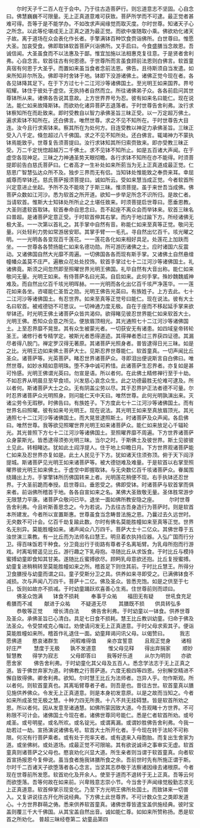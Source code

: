 <!-- { "loadSidebar": true } -->
　　尔时天子千二百人在于会中。乃于往古造菩萨行。则忘道意志不坚固。心自念曰。佛慧巍巍不可限量。无上正真道意难可获致。菩萨所学而不可逮。最正觉者甚难可得。吾等于是不能学办。不如改求声闻缘觉而取灭度。尔时世尊。知诸天子心之所念。以此等伦堪成无上正真之道为最正觉。而欲中废随取小乘。佛欲劝化诸天子故。离于道场在众会表化作长者。手擎满钵百种饮食赍诣佛所。白世尊曰。惟愿大圣。加哀受食。佛即取钵软首菩萨兴诣佛所。叉手启曰。今食盛膳当念故恩。吾诚信闻。大圣虽食而不以法惠及于鄙。惟宜加施以法相惠克复往意。于是贤者舍利弗。心自念言。软首往古有何恩德。于世尊所而言虽食顾前法恩则白佛言。软首童真宿有何恩于大圣乎。而置如来虽当食者念前法恩。佛告。且待斯须自当发遣。如来所知非尔所及。佛即寻时舍钵于地。钵即下没游诸佛土。诸佛正觉今现在者。各各见钵降其足下。在于下方过七十二江河沙等诸佛国土。至光明王如来国界。界号昭耀。钵住于彼处于虚空。无执持者自然而立。所往诸佛弟子众。各各前启问其世尊钵所从来。诸佛各告说其意故。上方世界界号为忍。彼有如来名曰能仁。现在说法。能仁如来故降斯钵。而欲劝化诸异菩萨志退落者。于时世尊告舍利弗。汝行求钵察知所在而赴致来。即时受教自以智力承佛圣旨三昧正受。以一万定超万佛土。遍求索钵不知所在。还白佛言。唯然世尊。求之不见不知所在。于时世尊告大目连。汝今且行求索钵来。察其所在为处何方。目连受教以神足力承佛圣旨。三昧正受入八千定。倏忽超过八千佛国。求之不见不知所处。还白佛言。辄竭神力不蒙执钵焉能致乎。世尊复告须菩提曰。汝行求钵知其所归索赍致来。即亦受教三昧正受。万二千定恍惚超越万二千佛土。求不见钵不知所止。如是五百诸大声闻。在于虚空各现神足。三昧之力神通圣势天眼彻瞻。各行求钵不知所在亦不能得。时须菩提即前告白慈氏菩萨曰。仁者高才一生补处如来所莂当为无上正真道成最正觉。仁慈恩广智慧弘达众所不及。独步三界而无有侣。当知钵处惟能致之奉赍来耳。幸屈威尊而举钵还。慈氏菩萨报须菩提曰。诚如所云。受如来慧当成正觉。今者软首所兴定意进止坐起。予所不及不能晓了于斯三昧。惟须菩提。虽于来世吾当成佛。佛菩萨众数如江河沙。悉为软首之所开道。欲知一步举足所念不识所归。是故仁者。当请软首。惟斯大士知钵处所所止之土堪任致来。时须菩提启世尊曰。愿垂恩教。大圣则遣软首取钵。软首奉命自思念曰。吾不起座不离众会而举钵来。软首三昧名曰普超。是诸菩萨定意正受。于时软首伸其右掌。而内于地过踰下方。所经诸佛无极大圣。一一次第以首礼之。其手掌中自然有音。称能仁如来至真等正觉。敬问无量。兴处轻利力势如常游居安耶。其掌手臂一一毛孔。寻自然出忆百千。垓光曜之明。一一光明各各变现百千莲花。一一莲花各化如来相好具足。处莲花上加趺而坐。一一世尊各各赞扬能仁如来名德功勋。所可游历诸佛之土。应时诸国六反震动。又诸佛国自然大光靡不周遍。一切佛国各各而现有斯手掌。又诸佛土自然悬缯幢幡众盖莫不庄严。遍散众花处处挍饰。软首手掌过七十二江河沙等诸佛国土。礼诸佛竟。斯须之间忽然即至照曜世界光明王佛国。礼毕自然有大音出称。能仁如来敬问无量。光明王如来。有侍菩萨名曰光英。自启如来。此何手掌。殊妙魏魏威神难及。而自然出亿百千垓光明晖赫。一一光明而各化出亿百千垓严净莲华。一一莲花如来各坐。咨嗟能仁圣哲之勋。光明王佛告光英曰。有族姓子。上方去此。七十二江河沙等诸佛国土。有忍世界。如来至真等正觉号曰能仁。现在说法。彼有大士名曰软首。被戒德铠不可思议。一切神通力度无极。自在于座而不移起延手掌来欲举钵还。时光明王佛土诸菩萨众皆共渴仰。欲得睹见彼忍世界能仁如来软首大士。光明王佛。悉知众会意之所见。便放眉顶相光。其光通照七十二江河沙等诸佛国土。上至忍界靡不晃昱。其有众生被蒙光者。一切获安无有诸患。如四域皇帝转轮圣王。诸修行者专精学定。被斯光者悉得道迹。其得禅者悉过三界获四证德。其漏尽者得八脱门。禅定罗汉得无著原。其诸菩萨光照身者。普皆逮得日光三昧。如是之比。光明王边如来佛土菩萨大士。见斯忍界世尊能仁。软首童真。一切声闻比丘圣众。诸菩萨等。光英菩萨。睹忍世界诸菩萨众。寻即泪出便说斯言自白佛曰。唯然世尊。如妙水精如意明珠。堕不净中诚可矜惜。此诸菩萨生忍界者。亦复如是甚可怜感。光明王佛谓光英曰。勿宣是语。所以者何。在此佛土精修禅行至于十劫。不如忍界从明晨旦至早食顷。兴发慈心哀念众生。此之功德最胜无伦难可逮及。所以者何。斯诸菩萨大士之众。无有阴盖尘劳以尽。其于忍界护正法者德不可量。尔时忍界诸菩萨众光明照身。则问能仁天中天曰。唯然世尊。此何光明孰演出来。灭诸尘劳令无瑕秽。时佛告曰。有族姓子。下方度此七十二江河沙等诸佛国土。而有世界名曰照曜。彼有如来号光明王。现在说法。其光明王如来至真放眉顶光。其光通照七十二江河沙等诸佛国土。而大晃昱逮照斯土。时诸菩萨及众声闻。各启佛曰。唯然世尊。我等欲见照曜世界光明王如来诸菩萨众。能仁如来放足心千辐轮光。其光普照下方七十二江河沙等诸佛国土。至照曜界靡不周遍。下方世界诸菩萨众身蒙斯光。皆悉逮得须弥光明三昧。当尔之时。于斯佛土及彼世界。斯土见彼彼土见此。转相睹达。犹如此土阎浮提人。住于地上仰瞻日月。下方世界观诸菩萨能仁如来及忍世界亦复如是。此土人民见于下方。犹如诸天住须弥顶。俯于天下阎浮提城。斯诸菩萨见光明王如来诸菩萨等。被大德铠难及难量。于是软首以右掌至照曜界彼光明王如来佛土。于虚空中即握取钵。与无央数亿百千垓诸菩萨众。眷属围绕踊出上方。手掌擎钵所历佛国转来上者。光明莲花稍便不现。右手执钵还忍世界。于大圣前跪而奉授。启世尊曰。垂恩受之。佛即受钵。时诸菩萨与软首掌而俱来者。前诣佛所稽首于地。各各自宣如来之名。某佛大圣致敬无量。圣体胜常游步无限慧力平康。诸菩萨众敬问已毕。退坐一面如佛所教安隐之座。
　　尔时世尊告舍利弗。今且听斯善思念之。今为若说。乃去往古吾身造行为菩萨时。则是软首本所建发。今者所以宣置斯惠。世尊虽食当念畴昔法施之恩。乃曩过去久远世时。无央数不可计会。亿百千劫复踰此数。尔时有佛名莫能胜幢如来至真等正觉。世界名无别异。莫能胜幢如来。诸声闻众八万四千。菩萨大士十二亿众。其佛世尊于五浊世演三乘教。有一比丘而为法师名曰慧王。明旦着衣执持应器。入弘广国而行分卫。得百味饭若干种食。分卫竟出行于街路有尊者子名离垢臂。为乳母所抱而行游戏。时离垢臂遥见比丘。游行趣之下乳母抱。寻随比丘从求饭食。于时比丘与模持蜜搏幼童即食知其甘美。遂随比丘蜜搏欲尽。顾眄乳母意欲还抱。比丘复授蜜搏。幼童复进稍稍转至莫能胜幢如来之所。稽首足下则住其前。于时比丘慧王。所得分卫食膳授与幼童而谓之曰。童子受斯分卫之具。供养如来寻即受之。已满佛钵食不减损。次与声闻八万四千。菩萨十二亿。佛及圣众。皆悉充饱。如是之供至于七日。饭则如故亦不损减。于时幼童踊跃欢喜善心生焉。住世尊前则而颂曰。
　　佛圣众饱满　　钵食不损耗
　　奉事于众祐　　福田无有疑
　　世吼食充足　　肴膳而不减
　　献进于众祐　　不疑道无尽
　　其膳既不损　　供具转弘多
　　恭敬等正觉　　增长清白法
　　佛告舍利弗。于时幼童以一钵食。供养世尊及圣众。承佛圣旨已心清白。具足七日食不损耗。慧王比丘教训幼童。归命于佛及法圣众。令受禁戒克心悔过。劝使请问发无上正真道意。于时父母求索其子。便诣莫能胜幢如来所。稽首作礼退住一面。幼童拜谒问讯父母。以偈赞曰。
　　我志愿佛道　　愍哀诸群生
　　闲暇难得值　　亲亦宜誓意
　　且观正觉身　　诸相好庄严
　　慧度于无极　　孰不发道意
　　惟父母见释　　得出弃捐家
　　顺妙智慧教　　得学为寂志
　　父母即答曰　　我等好乐道
　　从尔为明则　　亦欲愿舍家
　　佛告舍利弗。于时幼童化其父母及五百人。悉念学法志于无上正真之道。皆于佛世弃家为道。时佛教之行菩萨道。六度无极四等四恩。分别解空精进不懈自致得佛。卿舍利弗。欲知。尔时慧王比丘为法师者。岂异人乎。勿作斯观。所以者何。则软首童真也。其离垢臂尊者子者。则吾是也。昔往古世。软首童真以膳见施供养佛众。令发无上正真道意。则是本身初发意原。以是之故而当知之。今者如来所成圣觉无极之慧。十种力四无所畏。十八不共无挂碍慧。皆是软首所劝之恩。所以者何。因从发意至诸通慧。如佛所蒙因致大道。今吾观睹十方世界。不可称限不可计会。诸佛国土今现在者。诸佛世尊同号能仁。悉是仁者软首所劝。或号咸圣。或号明星。或名所欢。或名锭光。或谓离漏。或谓妙胜佛告舍利弗。今我一劫若过一劫。宣扬演说诸佛名号。软首大士所开化者。于今现在转于法轮不可称限。何况有行菩萨乘者。或有处于兜率天者。或有退来入母胞胎。而复出生舍家为道。或坐佛树。或处道场。成最正觉不可限喻。其有欲说诚谛之事审实无虚。软首童真则诸菩萨之父母也。愍哀劝化兴显大道。所生亲者则当谓于软首童真。向者软首宣扬报恩今复伸说。虽当食者施我钵膳所食之余。吾前世时先有所施正谓于斯。尔时千二百诸天子欲堕落者各心念言。当坚其志恭敬于法察诸因缘去诸根原。今者现在世尊前所发愿。软首劝化及开余人。使至于道而不退转于无上正真。吾等云何而欲堕落。吾等何故在如来前。兴卑贱意志崇小节。今当舍于声闻缘觉殷勤志求无上正真道意。软首伸掌示现变化。乃至下方光明王佛所处国土。而致钵来一切普入。又复讲说往古开化所说经典。下方佛土此世尊界。不可计数众生之类即发道心。十方世界群萌之俦。悉来供养软首童真。诸佛世尊皆遣宝盖供施经典。彼时宝盖则覆三千大千佛国。从其宝盖自然出音。诚如能仁尊。如如来所赞称扬。悉是软首之所劝化。
普超三昧经卷第二
幼童品第四
